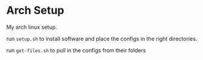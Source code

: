# Arch Setup
My arch linux setup.

run `setup.sh` to install software and place the configs in the right directories.

run `get-files.sh` to pull in the configs from their folders